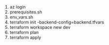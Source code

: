 1. az login
2. prerequisites.sh
3. env_vars.sh
4. terraform init -backend-config=backend.tfvars
5. terraform workspace new dev
6. terraform plan
7. terraform apply